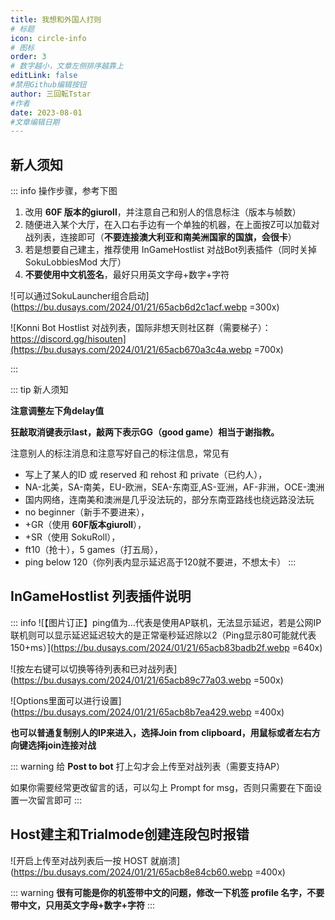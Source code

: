 ```yaml
---
title: 我想和外国人打则
# 标题
icon: circle-info
# 图标
order: 3
# 数字越小，文章左侧排序越靠上
editLink: false
#禁用Github编辑按钮
author: 三回転Tstar
#作者
date: 2023-08-01
#文章编辑日期
---
```


## **新人须知**
::: info 操作步骤，参考下图
1. 改用 **60F 版本的giuroll**，并注意自己和别人的信息标注（版本与帧数）
2. 随便进入某个大厅，在入口右手边有一个单独的机器，在上面按Z可以加载对战列表，连接即可（**不要连接澳大利亚和南美洲国家的国旗，会很卡**）
3. 若是想要自己建主，推荐使用 InGameHostlist 对战Bot列表插件（同时关掉 SokuLobbiesMod 大厅）
4. **不要使用中文机签名**，最好只用英文字母+数字+字符

![可以通过SokuLauncher组合启动](https://bu.dusays.com/2024/01/21/65acb6d2c1acf.webp =300x)


![Konni Bot Hostlist 对战列表，国际非想天则社区群（需要梯子）： https://discord.gg/hisouten](https://bu.dusays.com/2024/01/21/65acb670a3c4a.webp =700x)

:::


::: tip 新人须知

**注意调整左下角delay值**

**狂敲取消键表示last，敲两下表示GG（good game）相当于谢指教。**

注意别人的标注消息和注意写好自己的标注信息，常见有 
- 写上了某人的ID 或 reserved 和 rehost 和 private（已约人），
- NA-北美，SA-南美，EU-欧洲，SEA-东南亚,AS-亚洲，AF-非洲，OCE-澳洲
- 国内网络，连南美和澳洲是几乎没法玩的，部分东南亚路线也绕远路没法玩
- no beginner（新手不要进来），
- +GR（使用 **60F版本giuroll**），
- +SR（使用 SokuRoll），
- ft10（抢十），5 games（打五局），
- ping below 120（你列表内显示延迟高于120就不要进，不想太卡）
:::

## **InGameHostlist 列表插件说明**

::: info
![【图片订正】ping值为...代表是使用AP联机，无法显示延迟，若是公网IP联机则可以显示延迟延迟较大的是正常毫秒延迟除以2（Ping显示80可能就代表150+ms）](https://bu.dusays.com/2024/01/21/65acb83badb2f.webp =640x)

![按左右键可以切换等待列表和已对战列表](https://bu.dusays.com/2024/01/21/65acb89c77a03.webp =500x)

![Options里面可以进行设置](https://bu.dusays.com/2024/01/21/65acb8b7ea429.webp =400x)

**也可以普通复制别人的IP来进入，选择Join from clipboard，用鼠标或者左右方向键选择join连接对战**

::: warning 
给 **Post to bot** 打上勾才会上传至对战列表（需要支持AP）

如果你需要经常更改留言的话，可以勾上 Prompt for msg，否则只需要在下面设置一次留言即可
:::

## **Host建主和Trialmode创建连段包时报错**

![开启上传至对战列表后一按 HOST 就崩溃](https://bu.dusays.com/2024/01/21/65acb8e84cb60.webp =400x)

::: warning
**很有可能是你的机签带中文的问题，修改一下机签 profile 名字，不要带中文，只用英文字母+数字+字符**
::: 
